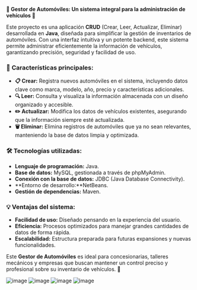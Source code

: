 **🚗 Gestor de Automóviles: Un sistema integral para la administración de vehículos 🚗**

Este proyecto es una aplicación **CRUD** (Crear, Leer, Actualizar, Eliminar) desarrollada en **Java**, diseñada para simplificar la gestión de inventarios de automóviles. Con una interfaz intuitiva y un potente backend, este sistema permite administrar eficientemente la información de vehículos, garantizando precisión, seguridad y facilidad de uso.

### 🌟 **Características principales:**

* **📋 Crear:** Registra nuevos automóviles en el sistema, incluyendo datos clave como marca, modelo, año, precio y características adicionales.
* **🔍 Leer:** Consulta y visualiza la información almacenada con un diseño organizado y accesible.
* **✏️ Actualizar:** Modifica los datos de vehículos existentes, asegurando que la información siempre esté actualizada.
* **🗑️ Eliminar:** Elimina registros de automóviles que ya no sean relevantes, manteniendo la base de datos limpia y optimizada.

### 🛠️ **Tecnologías utilizadas:**

* **Lenguaje de programación:** Java.
* **Base de datos:** MySQL, gestionada a través de phpMyAdmin.
* **Conexión con la base de datos:** JDBC (Java Database Connectivity).
* **Entorno de desarrollo:**NetBeans.
* **Gestión de dependencias:** Maven.

### 💡 **Ventajas del sistema:**

* **Facilidad de uso:** Diseñado pensando en la experiencia del usuario.
* **Eficiencia:** Procesos optimizados para manejar grandes cantidades de datos de forma rápida.
* **Escalabilidad:** Estructura preparada para futuras expansiones y nuevas funcionalidades.

Este **Gestor de Automóviles** es ideal para concesionarias, talleres mecánicos y empresas que buscan mantener un control preciso y profesional sobre su inventario de vehículos. 🚀

![image](https://github.com/user-attachments/assets/df39f81d-668c-4c4e-bc46-2873ea819860)
![image](https://github.com/user-attachments/assets/25ea793e-8ba2-4838-8dcd-db44d9483ce2)
![image](https://github.com/user-attachments/assets/919d8933-7631-4f54-ba92-e58648d1461d)
![image](https://github.com/user-attachments/assets/492e9070-2505-4edd-ae79-c9106c89c7fb)
